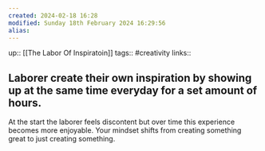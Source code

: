 ```yaml
---
created: 2024-02-18 16:28
modified: Sunday 18th February 2024 16:29:56
alias:
---
```

up::  [[The Labor Of Inspiratoin]]
tags:: #creativity
links::
## Laborer create their own inspiration by showing up at the same time everyday for a set amount of hours.

At the start the laborer feels discontent but over time this experience becomes more enjoyable. Your mindset shifts from creating something great to just creating something.
